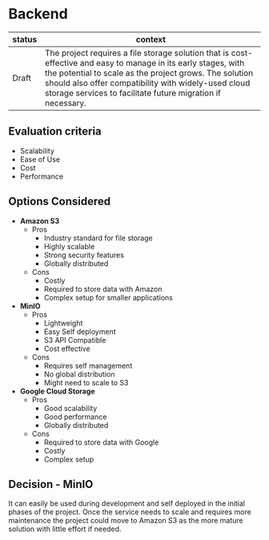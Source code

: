 # Backend

| status  | context                                                                                                                                                                                           |
| ------- | ------------------------------------------------------------------------------------------------------------------------------------------------------------------------------------------------------- |
| Draft | The project requires a file storage solution that is cost-effective and easy to manage in its early stages, with the potential to scale as the project grows. The solution should also offer compatibility with widely-used cloud storage services to facilitate future migration if necessary. |

## Evaluation criteria

- Scalability
- Ease of Use
- Cost
- Performance

## Options Considered

- **Amazon S3**
  - Pros
    - Industry standard for file storage
    - Highly scalable
    - Strong security features
    - Globally distributed
  - Cons
    - Costly
    - Required to store data with Amazon
    - Complex setup for smaller applications
- **MinIO**
  - Pros
    - Lightweight
    - Easy Self deployment
    - S3 API Compatible
    - Cost effective
  - Cons
    - Requires self management
    - No global distribution
    - Might need to scale to S3
- **Google Cloud Storage**
  - Pros
    - Good scalability
    - Good performance
    - Globally distributed
  - Cons
    - Required to store data with Google
    - Costly
    - Complex setup

## Decision - MinIO

It can easily be used during development and self deployed in the initial phases of the project. Once the service needs to scale and requires more maintenance the project could move to Amazon S3 as the more mature solution with little effort if needed.
